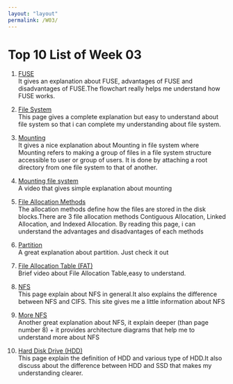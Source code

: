 ```yaml
---
layout: "layout"
permalink: /W03/
---
```


# Top 10 List of Week 03

1. [FUSE](https://engineering.facile.it/blog/eng/write-filesystem-fuse/) <br>
It gives an explanation about FUSE, advantages of FUSE and disadvantages of FUSE.The flowchart really helps me understand how FUSE works.

2. [File System](https://www.tutorialspoint.com/operating_system/os_file_system.htm) <br>
This page gives a complete explanation but easy to understand about file system so that i can complete my understanding about file system.   

3. [Mounting](https://medium.com/@riteeksrivastava/mounting-in-file-system-c965c907a40b#:~:text=Mounting%20refers%20to%20making%20a,or%20subdirectory%20of%20that%20system.) <br>
It gives a nice explanation about Mounting in file system where Mounting refers to making a group of files in a file system structure accessible to user or group of users. It is done by attaching a root directory from one file system to that of another.

4. [Mounting file system](https://youtu.be/QT1mBAJBuoA) <br>
A video that gives  simple explanation about mounting

5. [File Allocation Methods](https://www.geeksforgeeks.org/file-allocation-methods/) <br>
The allocation methods define how the files are stored in the disk blocks.There are 3 file allocation methods Contiguous Allocation, Linked Allocation, and Indexed Allocation.
By reading this page, i can understand the advantages and disadvantages of each methods

6. [Partition](https://techterms.com/definition/partition#:~:text=A%20partition%20is%20a%20section,to%20a%20separate%20physical%20device.&text=Windows%20stores%20system%20files%20in,data%20files%20in%20data%20partition.) <br>
A great explanation about partition. Just check it out 

7. [File Allocation Table (FAT) ](https://youtu.be/V2Gxqv3bJCk) <br>
Brief video about File Allocation Table,easy to understand. 

8. [NFS](https://www.javatpoint.com/nfs) <br>
This page explain about NFS in general.It also explains the difference between NFS and CIFS. This site gives me a little information about NFS

9. [More NFS](https://medium.com/mtiakakom/network-file-system-nfs-f1a14b7b33e2) <br>
Another great explanation about NFS, it explain deeper (than page number 8) + it provides architecture diagrams that help me to understand more about NFS 

10. [Hard Disk Drive (HDD)](https://www.blogpress.id/apa-itu-hdd/) <br>
This page explain the definition of HDD and various type of HDD.It also discuss about the difference between HDD and SSD that makes my understanding clearer.
